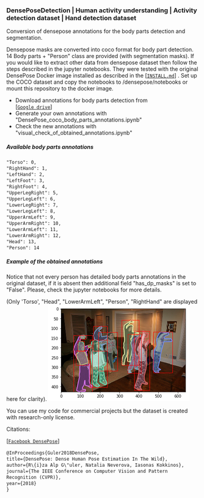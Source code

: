 ### DensePoseDetection | Human activity understanding | Activity detection dataset | Hand detection dataset
Conversion of densepose annotations for the body parts detection and segmentation.
 
 Densepose masks are converted into coco format for
 body part detection. 14 Body parts + "Person" class are provided (with segmentation masks).
  If you would like to extract other data from densepose dataset then follow the steps described in the jupyter notebooks.
 They were tested with the original DensePose Docker image installed as described in the 
 [[`INSTALL.md`](https://github.com/facebookresearch/DensePose/blob/master/INSTALL.md)] .
 Set up the COCO dataset and copy the notebooks to /densepose/notebooks or mount this repository to the docker image.
 
 * Download annotations for body parts detection from \
  [[`Google drive`](https://drive.google.com/drive/folders/1JXz_luM5pZDNJjyTotPmOlOL9acV3I7Y?usp=sharing)]
 * Generate your own annotations with "DensePose_coco_body_parts_annotations.ipynb"
 * Check the new annotations with "visual_check_of_obtained_annotations.ipynb"
 
 ##### Available body parts annotations

    "Torso": 0,
    "RightHand": 1,
    "LeftHand": 2,
    "LeftFoot": 3,
    "RightFoot": 4,
    "UpperLegRight": 5,
    "UpperLegLeft": 6,
    "LowerLegRight": 7,
    "LowerLegLeft": 8,
    "UpperArmLeft": 9,
    "UpperArmRight": 10,
    "LowerArmLeft": 11,
    "LowerArmRight": 12,
    "Head": 13,
    "Person": 14
    
 ##### Example of the obtained annotations
  Notice that not every person has detailed body parts annotations in the original dataset, if it is absent then 
  additional field "has_dp_masks" is set to "False". Please, check the jupyter notebooks for more details.
  
  (Only 'Torso', "Head", "LowerArmLeft", "Person", "RightHand" are displayed here for clarity).
  ![`Picture`](body_parts.png)
 
 
 You can use my code for commercial projects but the dataset is created with research-only license.  
 
 Citations:
 
 [[`Facebook DensePose`](https://github.com/facebookresearch/DensePose)]
  ```
  @InProceedings{Guler2018DensePose,
  title={DensePose: Dense Human Pose Estimation In The Wild},
  author={R\{i}za Alp G\"uler, Natalia Neverova, Iasonas Kokkinos},
  journal={The IEEE Conference on Computer Vision and Pattern Recognition (CVPR)},
  year={2018}
  }
```